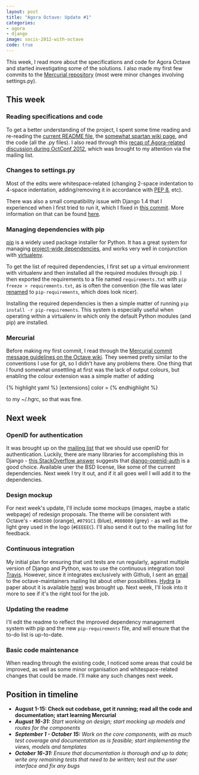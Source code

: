 ```yaml
---
layout: post
title: "Agora Octave: Update #1"
categories:
- agora
- django
image: socis-2012-with-octave
code: true
---
```


This week, I read more about the specifications and code for Agora Octave and started investigating some of the solutions. I also made my first few commits to the [Mercurial repository](http://inversethought.com/hg/agora-dellsystem/) (most were minor changes involving settings.py).

## This week

### Reading specifications and code

To get a better understanding of the project, I spent some time reading and re-reading the [current README file](http://inversethought.com/hg/agora/file/9c1e26cc80e3/README), the [somewhat spartan wiki page](http://wiki.octave.org/Agora), and the code (all the .py files). I also read through this [recap of Agora-related discussion during OctConf 2012](http://octave-forge.blogspot.ca/2012/08/octconf2012-agora-and-pkg.html), which was brought to my attention via the mailing list. 

### Changes to settings.py

Most of the edits were whitespace-related (changing 2-space indentation to 4-space indentation, adding/removing it in accordance with [PEP 8](http://www.python.org/dev/peps/pep-0008/), etc). 

There was also a small compatibility issue with Django 1.4 that I experienced when I first tried to run it, which I fixed in [this commit](http://inversethought.com/hg/agora-dellsystem/rev/06b69000a057). More information on that can be found [here](http://blog.madpython.com/2010/04/07/django-context-processors-best-practice).

### Managing dependencies with pip

[pip](http://www.pip-installer.org/en/latest/index.html) is a widely used package installer for Python. It has a great system for managing [project-wide dependencies](http://www.pip-installer.org/en/latest/requirements.html), and works very well in conjunction with [virtualenv](http://www.virtualenv.org/en/latest/index.html).

To get the list of required dependencies, I first set up a virtual environment with virtualenv and then installed all the required modules through pip. I then exported the requirements to a file named `requirements.txt` with `pip freeze > requirements.txt`, as is often the convention (the file was later [renamed](http://inversethought.com/hg/agora-dellsystem/rev/4a32aabcae88) to `pip-requirements`, which does look nicer).

Installing the required dependencies is then a simple matter of running `pip install -r pip-requirements`. This system is especially useful when operating within a virtualenv in which only the default Python modules (and pip) are installed.

### Mercurial

Before making my first commit, I read through the [Mercurial commit message guidelines on the Octave wiki](http://wiki.octave.org/Commit_message_guidelines). They seemed pretty similar to the conventions I use for git, so I didn't have any problems there. One thing that I found somewhat unsettling at first was the lack of output colours, but enabling the colour extension was a simple matter of adding

{% highlight yaml %}
[extensions]
color =
{% endhighlight %}

to my ~/.hgrc, so that was fine.

## Next week

### OpenID for authentication

It was brought up on the [mailing list](http://octave.1599824.n4.nabble.com/Agora-s-design-tp4632088p4632089.html) that we should use openID for authentication. Luckily, there are many libraries for accomplishing this in Django - [this StackOverflow answer](http://stackoverflow.com/questions/2123369/whats-the-best-solution-for-openid-with-django#answer-2184521) suggests that [django-openid-auth](https://launchpad.net/django-openid-auth) is a good choice. Available uner the BSD license, like some of the current dependencies. Next week I try it out, and if it all goes well I will add it to the dependencies.

### Design mockup

For next week's update, I'll include some mockups (images, maybe a static webpage) of redesign proposals. The theme will be consistent with Octave's - `#D45500` (orange), `#0791C1` (blue), `#808080` (grey) - as well as the light grey used in the logo (`#EEEEEC`). I'll also send it out to the mailing list for feedback.

### Continuous integration

My initial plan for ensuring that unit tests are run regularly, against multiple version of Django and Python, was to use the continuous integration tool [Travis](http://www.travis-ci.org). However, since it integrates exclusively with Github, I sent an [email](http://octave.1599824.n4.nabble.com/Agora-Octave-CSS-preprocessors-and-continuous-integration-td4642529.html) to the octave-maintainers mailing list about other possibilities. [Hydra](http://hydra.nixos.org/project/gnu) (a paper about it is available [here](http://nixos.org/~eelco/pubs/hydra-scp-submitted.pdf)) was brought up. Next week, I'll look into it more to see if it's the right tool for the job.

### Updating the readme

I'll edit the readme to reflect the improved dependency management system with pip and the new `pip-requirements` file, and will ensure that the to-do list is up-to-date.

### Basic code maintenance

When reading through the existing code, I noticed some areas that could be improved, as well as some minor organisation and whitespace-related changes that could be made. I'll make any such changes next week.

## Position in timeline

* **August 1-15: Check out codebase, get it running; read all the code and documentation; start learning Mercurial**
* _**August 16-31:** Start working on design; start mocking up models and routes for the components_
* _**September 1 - October 15:** Work on the core components, with as much test coverage and documentation as is feasible; start implementing the views, models and templates_
* _**October 16-31:** Ensure that documentation is thorough and up to date; write any remaining tests that need to be written; test out the user interface and fix any bugs_
